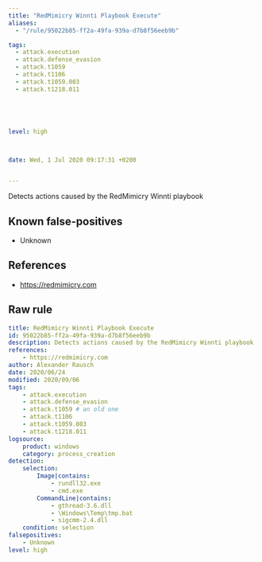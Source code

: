 ```yaml
---
title: "RedMimicry Winnti Playbook Execute"
aliases:
  - "/rule/95022b85-ff2a-49fa-939a-d7b8f56eeb9b"

tags:
  - attack.execution
  - attack.defense_evasion
  - attack.t1059
  - attack.t1106
  - attack.t1059.003
  - attack.t1218.011





level: high



date: Wed, 1 Jul 2020 09:17:31 +0200


---
```


Detects actions caused by the RedMimicry Winnti playbook

<!--more-->


## Known false-positives

* Unknown



## References

* https://redmimicry.com


## Raw rule
```yaml
title: RedMimicry Winnti Playbook Execute
id: 95022b85-ff2a-49fa-939a-d7b8f56eeb9b
description: Detects actions caused by the RedMimicry Winnti playbook
references:
    - https://redmimicry.com
author: Alexander Rausch
date: 2020/06/24
modified: 2020/09/06
tags:
    - attack.execution
    - attack.defense_evasion
    - attack.t1059 # an old one
    - attack.t1106
    - attack.t1059.003
    - attack.t1218.011    
logsource:
    product: windows
    category: process_creation
detection:
    selection:
        Image|contains:
            - rundll32.exe
            - cmd.exe
        CommandLine|contains:
            - gthread-3.6.dll
            - \Windows\Temp\tmp.bat
            - sigcmm-2.4.dll
    condition: selection
falsepositives:
    - Unknown
level: high

```
